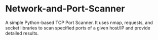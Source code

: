 # Network-and-Port-Scanner
A simple Python-based TCP Port Scanner. It uses nmap, requests, and socket libraries to scan specified ports of a given host/IP and provide detailed results.
